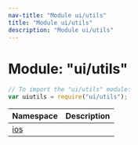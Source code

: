```yaml
---
nav-title: "Module ui/utils"
title: "Module ui/utils"
description: "Module ui/utils"
---
```

# Module: "ui/utils"

``` JavaScript
// To import the "ui/utils" module:
var uiutils = require("ui/utils");
```

Namespace | Description
------|------------
[ios](../../ui/utils/ios/) | 